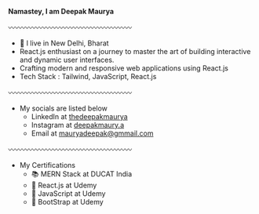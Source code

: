 **Namastey, I am Deepak Maurya**

〰️〰️〰️〰️〰️〰️〰️〰️〰️〰️〰️〰️〰️〰️〰️〰️〰️〰️

- 📌 I live in New Delhi, Bharat 
- React.js enthusiast on a journey to master the art of building interactive and dynamic user interfaces. 
- Crafting modern and responsive web applications using React.js 
- Tech Stack : Tailwind, JavaScript, React.js 

〰️〰️〰️〰️〰️〰️〰️〰️〰️〰️〰️〰️〰️〰️〰️〰️〰️〰️

- My socials are listed below
  - LinkedIn at <a href="linkedin.com/in/thedeepakmaurya">thedeepakmaurya</a> 
  - Instagram at <a href="instagram.com/deepakmaury.a">deepakmaury.a</a>
  - Email at mauryadeepak@gmmail.com 

〰️〰️〰️〰️〰️〰️〰️〰️〰️〰️〰️〰️〰️〰️〰️〰️〰️〰️

- My Certifications
  - 📚 MERN Stack at DUCAT India
  - 📑 React.js at Udemy
  - 📑 JavaScript at Udemy
  - 📑 BootStrap at Udemy

